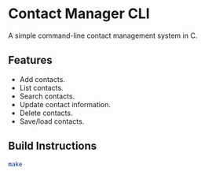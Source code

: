 # Contact Manager CLI

A simple command-line contact management system in C.

## Features

*   Add contacts.
*   List contacts.
*   Search contacts.
*   Update contact information.
*   Delete contacts.
*   Save/load contacts.

## Build Instructions

```bash
make

